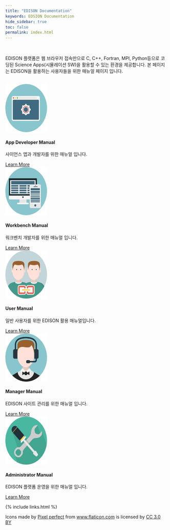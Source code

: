 ```yaml
---
title: "EDISON Documentation"
keywords: EDSION Documentation
hide_sidebar: true
toc: false
permalink: index.html
---
```



<div class="row">
    <div class="col-md-12 col-sm-12">
        <br>
        <p>EDISON 플랫폼은 웹 브라우저 접속만으로 C, C++, Fortran, MPI, Python등으로 코딩된 Science Apps(시뮬레이션 SW)을 활용할 수 있는 환경을 제공합니다. 본 페이지는 EDISON을 활용하는 사용자들을 위한 매뉴얼 페이지 입니다.</p>
        <br>
    </div>
    <div class="col-md-offset-2 col-md-4 col-sm-6">
        <div class="panel panel-default text-center">
            <div class="panel-heading">
                <img style="margin:0px;height: 150px;width: 130px;" src="/images/sgv/appdeveloper.svg" />
            </div>
            <div class="panel-body">
                <h4>App Developer Manual</h4>
                <p>사이언스 앱과 개발자를 위한 매뉴얼 입니다.</p>
                <a href="/solverdev_intro.html" class="btn btn-primary">Learn More</a>
            </div>
        </div>
    </div>
    <div class="col-md-4 col-sm-6">
        <div class="panel panel-default text-center">
            <div class="panel-heading">
                <img style="margin:0px;height: 150px;width: 130px;" src="/images/sgv/workbench.svg" />
            </div>
            <div class="panel-body">
                <h4>Workbench Manual</h4>
                <p>워크벤치 개발자를 위한 매뉴얼 입니다.</p>
                <a href="/workbench_analyzerguide1.html" class="btn btn-primary">Learn More</a>
            </div>
        </div>
    </div>
    <div class="col-md-4 col-sm-6">
        <div class="panel panel-default text-center">
            <div class="panel-heading">
                <img style="margin:0px;height: 150px;width: 130px;" src="/images/sgv/user.svg" />
            </div>
            <div class="panel-body">
                <h4>User Manual</h4>
                <p>일반 사용자를 위한 EDISON 활용 매뉴얼입니다.</p>
                <a href="/user_intro.html" class="btn btn-primary">Learn More</a>
            </div>
        </div>
    </div>
    <div class="col-md-4 col-sm-6">
        <div class="panel panel-default text-center">
            <div class="panel-heading">
                <img style="margin:0px;height: 150px;width: 130px;" src="/images/sgv/manager.svg" />
            </div>
            <div class="panel-body">
                <h4>Manager Manual</h4>
                <p>EDISON 사이트 관리를 위한 매뉴얼 입니다.</p>
                <a href="/manager_intro.html" class="btn btn-primary">Learn More</a>
            </div>
        </div>
    </div>
    <div class="col-md-4 col-sm-6">
        <div class="panel panel-default text-center">
            <div class="panel-heading">
                <img style="margin:0px;height: 150px;width: 130px;" src="/images/sgv/admin.svg" />
            </div>
            <div class="panel-body">
                <h4>Administrator Manual</h4>
                <p>EDISON 플랫폼 운영을 위한 매뉴얼 입니다.</p>
                <a href="/admin_intro.html" class="btn btn-primary">Learn More</a>
            </div>
        </div>
    </div>
</div>



{% include links.html %}

<div>Icons made by <a href="https://www.flaticon.com/authors/pixel-perfect" title="Pixel perfect">Pixel perfect</a> from <a href="https://www.flaticon.com/" 			    title="Flaticon">www.flaticon.com</a> is licensed by <a href="http://creativecommons.org/licenses/by/3.0/" 			    title="Creative Commons BY 3.0" target="_blank">CC 3.0 BY</a></div>